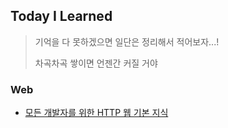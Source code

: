 ## Today I Learned

> 기억을 다 못하겠으면 일단은 정리해서 적어보자...!
>
> 차곡차곡 쌓이면 언젠간 커질 거야

### Web

- [모든 개발자를 위한 HTTP 웹 기본 지식](https://github.com/TenJeong/TIL/blob/39b8ea7a242af4176f21c6d80b9a08264c9ce6e8/Web/%EB%AA%A8%EB%93%A0%20%EA%B0%9C%EB%B0%9C%EC%9E%90%EB%A5%BC%20%EC%9C%84%ED%95%9C%20HTTP%20%EC%9B%B9%20%EA%B8%B0%EB%B3%B8%20%EC%A7%80%EC%8B%9D.md)
